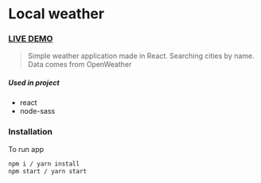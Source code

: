 # Local weather

### [LIVE DEMO](https://agitated-aryabhata-cef99e.netlify.app/)

> Simple weather application made in React. Searching cities by name. Data comes from OpenWeather
##### Used in project
- react
- node-sass

### Installation


To run app
```sh
npm i / yarn install
npm start / yarn start
```
